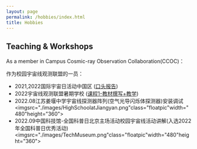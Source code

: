 ```yaml
---
layout: page
permalink: /hobbies/index.html
title: Hobbies
---
```

## Teaching & Workshops

As a member in Campus Cosmic-ray Observation Collaboration(CCOC)：

作为校园宇宙线观测联盟的一员：

- 2021,2022国际宇宙日活动中国区 ([口头报告](https://icd.desy.de/https__icddesyde_media/))
- 2022宇宙线观测联盟暑期学校 ([课程1-教材撰写+教学](http://ccoc.ihep.ac.cn/index.php/2022/09/videos/))
- 2022.08江苏姜堰中学宇宙线探测器阵列(空气光导闪烁体探测器)安装调试<imgsrc="./images/HighSchoolatJiangyan.png"class="floatpic"width="480"height="360">
- 2022.09中国科技馆-全国科普日北京主场活动校园宇宙线活动讲解(入选2022年全国科普日优秀活动)<imgsrc="./images/TechMuseum.png"class="floatpic"width="480"height="360">

<br>

<!-- Calendly inline widget begin -->

<div class="calendly-inline-widget" data-url="https://calendly.com/blankeasel7/30min" style="min-width:320px;height:630px;"></div>
<script type="text/javascript" src="https://assets.calendly.com/assets/external/widget.js" async></script>
<!-- Calendly inline widget end -->
